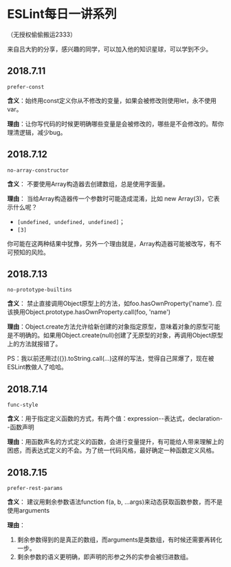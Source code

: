 # ESLint每日一讲系列

（无授权偷偷搬运2333）

来自吕大豹的分享，感兴趣的同学，可以加入他的知识星球，可以学到不少。

## 2018.7.11

`prefer-const` 

**含义**：始终用const定义你从不修改的变量，如果会被修改则使用let，永不使用var。 

**理由**：让你写代码的时候更明确哪些变量是会被修改的，哪些是不会修改的。帮你理清逻辑，减少bug。

## 2018.7.12

`no-array-constructor`

**含义**： 不要使用Array构造器去创建数组，总是使用字面量。 

**理由**： 当给Array构造器传一个参数时可能造成混淆，比如 new Array(3)，它表示什么呢？ 

-  `[undefined, undefined, undefined]`；
- `[3]`

你可能在这两种结果中犹豫，另外一个理由就是，Array构造器可能被改写，有不可预知的风险。

## 2018.7.13

`no-prototype-builtins` 

**含义**： 禁止直接调用Object原型上的方法，如foo.hasOwnProperty('name'). 应该换用Object.prototype.hasOwnProperty.call(foo, 'name') 

**理由**：Object.create方法允许给新创建的对象指定原型，意味着对象的原型可能是不明确的。如果用Object.create(null)创建了无原型的对象，再调用Object原型上的方法就报错了。

PS：我以前还用过({}).toString.call(…)这样的写法，觉得自己屌爆了，现在被ESLint教做人了哈哈。

## 2018.7.14

`func-style` 

**含义**：用于指定定义函数的方式，有两个值：expression--表达式，declaration--函数声明 

**理由**：用函数声名的方式定义的函数，会进行变量提升，有可能给人带来理解上的困惑，而表达式定义的不会。为了统一代码风格，最好确定一种函数定义风格。

## 2018.7.15

`prefer-rest-params` 

**含义**： 建议用剩余参数语法function f(a, b, ...args)来动态获取函数参数，而不是使用arguments 

**理由**： 

1. 剩余参数得到的是真正的数组，而arguments是类数组，有时候还需要再转化一步。 
2. 剩余参数的语义更明确，即声明的形参之外的实参会被归进数组。